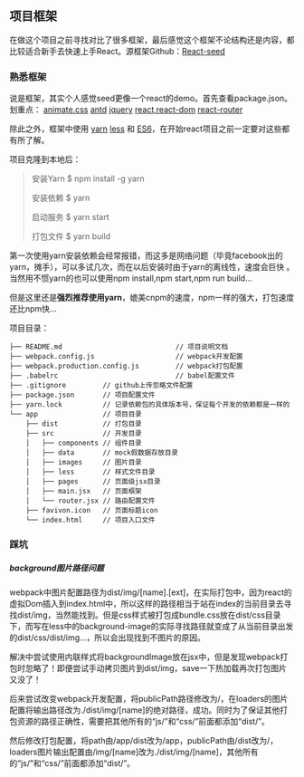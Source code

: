 ## 项目框架

在做这个项目之前寻找对比了很多框架，最后感觉这个框架不论结构还是内容，都比较适合新手去快速上手React。源框架Github：[React-seed](https://github.com/JasonBai007/react-seed)

### 熟悉框架

说是框架，其实个人感觉seed更像一个react的demo。首先查看package.json。划重点：   [animate.css](https://daneden.github.io/animate.css/)   [antd](https://ant.design/docs/react/introduce-cn)   [jquery](http://jquery.cuishifeng.cn/index.html)   [react,react-dom](https://tianxiangbing.github.io/react-cn/docs/getting-started.html)   [react-router](http://www.ruanyifeng.com/blog/2016/05/react_router.html?utm_source=tool.lu)

除此之外，框架中使用 [yarn](https://yarnpkg.com/zh-Hans/)   [less](http://lesscss.cn/)  和  [ES6](http://es6.ruanyifeng.com/)，在开始react项目之前一定要对这些都有所了解。

项目克隆到本地后：

> 安装Yarn  $ npm install -g yarn
>
> 安装依赖  $ yarn
>
> 启动服务  $ yarn start
>
> 打包文件  $ yarn build

第一次使用yarn安装依赖会经常报错，而这多是网络问题（毕竟facebook出的yarn，摊手），可以多试几次，而在以后安装时由于yarn的离线性，速度会巨快 。当然用不惯yarn的也可以使用npm install,npm start,npm run build...

但是这里还是**强烈推荐使用yarn**，媲美cnpm的速度，npm一样的强大，打包速度还比npm快...

项目目录：

```
├── README.md                            // 项目说明文档
├── webpack.config.js                    // webpack开发配置
├── webpack.production.config.js         // webpack打包配置
├── .babelrc                             // babel配置文件
├── .gitignore         // github上传忽略文件配置
├── package.json       // 项目配置文件
├── yarn.lock          // 记录依赖包的具体版本号，保证每个开发的依赖都是一样的
└── app                // 项目目录
    ├── dist           // 打包目录
    ├── src            // 开发目录
    │   ├── components // 组件目录
    │   ├── data       // mock假数据存放目录
    │   ├── images     // 图片目录
    │   ├── less       // 样式文件目录
    │   ├── pages      // 页面级jsx目录
    │   ├── main.jsx   // 页面框架
    │   └── router.jsx // 路由配置文件
    ├── favivon.icon   // 页面标题icon
    └── index.html     // 项目入口文件
```

### 踩坑

##### background图片路径问题

webpack中图片配置路径为dist/img/[name].[ext]，在实际打包中，因为react的虚拟Dom插入到index.html中，所以这样的路径相当于站在index的当前目录去寻找dist/img，当然能找到。但是css样式被打包成bundle.css放在dist/css目录下，而写在less中的background-image的实际寻找路径就变成了从当前目录出发的dist/css/dist/img...，所以会出现找到不图片的原因。

解决中尝试使用内联样式将backgroundImage放在jsx中，但是发现webpack打包时忽略了！即便尝试手动拷贝图片到dist/img，save一下热加载再次打包图片又没了！

后来尝试改变webpack开发配置，将publicPath路径修改为/，在loaders的图片配置将输出路径改为./dist/img/[name]的绝对路径，成功。同时为了保证其他打包资源的路径正确性，需要把其他所有的“js/”和“css/”前面都添加“dist/”。

然后修改打包配置，将path由/app/dist改为/app，publicPath由/dist改为/，loaders图片输出配置由/img/[name]改为./dist/img/[name]，其他所有的“js/”和“css/”前面都添加“dist/”。